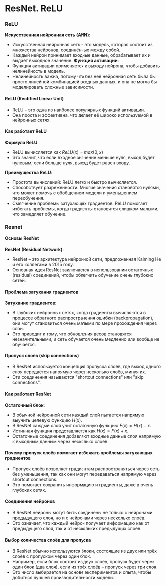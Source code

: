# ResNet. ReLU

### ReLU

 **Искусственная нейронная сеть (ANN)**:   
- Искусственная нейронная сеть – это модель, которая состоит из множества нейронов, соединённых между собой.
- Каждый нейрон принимает входные данные, обрабатывает их и выдаёт выходное значение.
**Функция активации**:  
- Функция активации применяется к выходу нейрона, чтобы добавить нелинейность в модель.
- Нелинейность важна, потому что без неё нейронная сеть была бы просто линейной комбинацией входных данных, и она не могла бы моделировать сложные зависимости.

#### ReLU (Rectified Linear Unit)
- ReLU – это одна из наиболее популярных функций активации.
- Она проста и эффективна, что делает её широко используемой в нейронных сетях.

#### Как работает ReLU

**Формула ReLU**:
- ReLU вычисляется как $ReLU(x)=max⁡(0,x)$
- Это значит, что если входное значение меньше нуля, выход будет нулевым; если больше нуля, выход будет равен входу.

**Преимущества ReLU**:    
- Простота вычислений: ReLU легко и быстро вычисляется.
- Способствует разреженности: Многие значения становятся нулями, что может помочь с обобщением модели и уменьшением переобучения.
- Смягчение проблемы затухающих градиентов: ReLU помогает избегать проблемы, когда градиенты становятся слишком малыми, что замедляет обучение.

### Resnet

#### Основы ResNet

**ResNet (Residual Network)**:
- ResNet – это архитектура нейронной сети, предложенная Kaiming He и его коллегами в 2015 году.
- Основная идея ResNet заключается в использовании остаточных (residual) соединений, чтобы облегчить обучение очень глубоких сетей.

#### Проблема затухания градиентов

**Затухание градиентов**:
- В глубоких нейронных сетях, когда градиенты вычисляются в процессе обратного распространения ошибки (backpropagation), они могут становиться очень малыми по мере прохождения через слои.
- Это приводит к тому, что обновления весов становятся незначительными, и сеть обучается очень медленно или вообще не обучается.

#### Пропуск слоёв (skip connections)
- В ResNet используется концепция пропуска слоёв, где выход одного слоя передаётся напрямую через несколько слоёв, минуя их.
- Эти соединения называются "shortcut connections" или "skip connections".

#### Как работает ResNet

**Остаточный блок**:
- В обычной нейронной сети каждый слой пытается напрямую выучить целевую функцию $H(x)$.
- В ResNet каждый слой учит остаточную функцию $F(x)=H(x)−x$.
- Истинная функция представляется как $H(x)=F(x)+x$.
- Остаточные соединения добавляют входные данные слоя напрямую к выходным данным через несколько слоёв.

#### Почему пропуск слоёв помогает избежать проблемы затухающих градиентов
- Пропуск слоёв позволяет градиентам распространяться через сеть без уменьшения, так как они могут передаваться напрямую через shortcut connections.
- Это помогает сохранить информацию и градиенты, даже в очень глубоких сетях.

#### Соединения нейронов
- В ResNet нейроны могут быть соединены не только с нейронами предыдущего слоя, но и с нейронами через несколько слоёв.
- Это означает, что каждый нейрон получает информацию как от предыдущего слоя, так и от нескольких предыдущих слоёв.

#### Выбор количества слоёв для пропуска
- В ResNet обычно используются блоки, состоящие из двух или трёх слоёв с пропуском через один блок.
- Например, если блок состоит из двух слоёв, пропуск будет через один блок (два слоя), если из трёх слоёв – пропуск через три слоя.
- Это число выбирается на основе экспериментов и опыта, чтобы добиться лучшей производительности модели.
